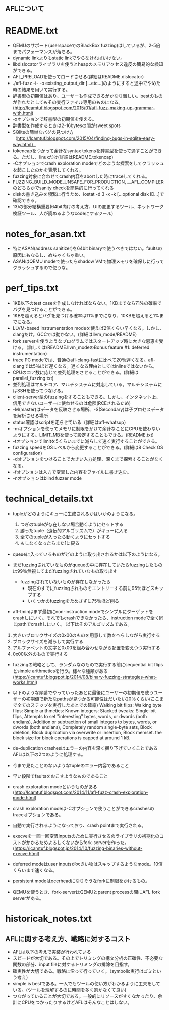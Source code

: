 ## AFLについて
# README.txt
- QEMUのサポート(userspaceでのBlackBox fuzzing)はしているが、2-5倍までパフォーマンスが落ちる。
- dynamic linkよりもstatic linkでやらなければいけない。
- libdislocatorライブラリを使うとheapのメモリアクセス違反の簡易的な検知ができる。
- AFL_PRELOADを使ってロードさせる(詳細はREADME.dislocator)
- ./afl-fuzz -i- -o existing_output_dir [...etc...]のようにすると途中でやめた時の結果を用いて実行する。
- 辞書型の初期値はあり、ユーザーも作成できるがかなり難しい。bestのものが作れたとしてもその実行ファイル専用のものになる。(http://lcamtuf.blogspot.com/2015/01/afl-fuzz-making-up-grammar-with.html)
- -xオプションで辞書型の初期値を使える。
- 辞書型を作成するときは2-16bytesの間がsweet spots
- SQliteの簡単なバグの見つけ方（http://lcamtuf.blogspot.com/2015/04/finding-bugs-in-sqlite-easy-way.html）
- tokencapをつかって余計なsyntax tokensを辞書型を使って通すことができる。ただし、linuxだけ(詳細はREADME.tokencap)
- -Cオプションでcrash exploration modeでどのような探索をしてクラッシュを起こしたのかを表示してくれる。
- fuzzing対象に合わせてcrash内容をabortした時にtraceしてくれる。
- FUZZING_BUILD_MODE_UNSAFE_FOR_PRODUCTION, __AFL_COMPILERのどちらかでsanity checkを簡易的に行ってくれる
- diskの書き込みを頻繁に行うため、iostat -d 3 -x -k [...optional disk ID...]で確認できる。
- 13)の部分結構重要(64bit向けの考え方、UIの変更するツール、ネットワーク検証ツール、人が読めるようなcodeにするツール)

# notes_for_asan.txt
- 特にASAN(address sanitizer)を64bit binaryで使うべきではない。faultsの原因にもなるし、めちゃくちゃ重い。
- ASANはQEMU modeで使ったらshadow VMで物理メモリを確保しに行ってクラッシュするので使うな。 

# perf_tips.txt
- 1KB以下のtest caseを作成しなければならない。1KBまでなら71%の確率でバグを見つけることができる。
- 1KBを超えるとバグを見つける確率は11%までになり、10KBを超えると1%までになる。
- LLVM-based instrumentation modeを使えば2倍くらい早くなる。しかし、clangだけ。GCCでは動かない。(詳細はllvm_mode/README)
- fork serverを使うようなプログラムではスタートアップ時に大きな恩恵を受ける。（詳しくは/README.llvm_modeのBonus feature #1: deferred instrumentation）
- trace PC modeでは、普通のafl-clang-fastに比べて20％遅くなる。afl-clangでは5％ほど遅くなる。遅くなる理由としてはinlineではないから。
- CPUのコア数に応じて並列処理をさせることができる。(詳細はparallel_fuzzing.txt)
- 並列処理はマルチコア、マルチシステムに対応している。マルチシステムにはSSHを使ってつなげる。
- client-server型のfuzzingをすることもできる。しかし、インタネット上、信用できないユーザーに使わせるのは危険(RCEされるため)
- -M(master)はデータを反映させる場所、-S(Secondary)は子プロセスデータを解析させる場所
- status確認はscriptを走らせている（詳細はafl-whatsup）
- -mオプションを使ってメモリに制限をかけて余計なことにCPUを使わないようにする。LIMIT_MBを使って設定することもできる。(README.txt)
- -tオプションでlimitを5くらいまでに減らして速く実行することができる。
- fuzzing speedをOSレベルから変更することができる。(詳細は8 Check OS configuration)
- -dオプションをつけることで大きい入力処理、深くまで探索することがなくなる。
- -fオプションは入力で変異した内容をファイルに書き込む。
- -nオプションはblind fuzzer mode

# technical_details.txt
- tupleがどのようにキューに生成されるかはいかのようになる。
  1) つぎのtupleが存在しない場合動くようにセットする
  2) 勝ったtuple（遺伝的アルゴリズムで）がキューに入る
  3) 全てのtupleが入ったら動くようにセットする
  4) もしなくなったらまた1に戻る
- queueに入っているものがどのように取り出されるかは以下のようになる。
- まだfuzzingされていなものがqueueの中に存在していたらfuzzingしたものは99％無視してまだfuzzingされていなもの取り出す
  - fuzzingされていないものが存在しなかったら
    - 現在のすでにfuzzingされものをエントリーする前に95％ほどスキップする
    - いくつかのfuzzingをためさずに75％ほど削る

- afl-tminはまず最初にnon-instruction modeでシンプルにターゲットをcrashしにいく。それでもcrashできなかったら、instruction modeで全く同じpathでcrashしにいく。 以下はそのアルゴリズムである。
1) 大きいブロックサイズの0x00のものを用意して数をへらしながら実行する
2) ブロックサイズを減らして実行する
3) アルファベットの文字と0x00を組み合わせながら配置を変えつつ実行する
4) 0x00以外のもので実行する

- fuzzingの戦略として、ランダムなのもので実行する前にsequential bit flipsとsimple arithmeticsを行う。様々な種類がある(https://lcamtuf.blogspot.jp/2014/08/binary-fuzzing-strategies-what-works.html)

- 以下のような順番でやっていったあとに最後にユーザーの初期値を使うユーザーの初期値で新たなpathsが見つかる可能性はだいたい20％くらい(ここまで全てのステップを実行したあとでの確率)
Walking bit flips: 
Walking byte flips: 
Simple arithmetics: 
Known integers: 
Stacked tweaks:
    Single-bit flips,
    Attempts to set "interesting" bytes, words, or dwords (both endians),
    Addition or subtraction of small integers to bytes, words, or dwords (both endians),
    Completely random single-byte sets,
    Block deletion,
    Block duplication via overwrite or insertion,
    Block memset. 
the block size for block operations is capped at around 1 kB.
- de-duplication crashesはエラーの内容を深く掘り下げていくことであるAFLは以下の2つのように処理する。
 - 今まで見たことのないようなtupleのエラー内容であること
 - 早い段階でfaultsをおこすようなものであること
- crash exploration modeというものがある(http://lcamtuf.blogspot.com/2014/11/afl-fuzz-crash-exploration-mode.html)
- crash exploration modeは-Cオプションで使うことができるcrashesのtraceオプションである。
- 自動で実行されるようになっており、crash pointまで実行される。
- execveを一回一回変異inputsのために実行させるのライブラリの初期化のコストがかかるためよろしくないからfork-serverを作った。(https://lcamtuf.blogspot.jp/2014/10/fuzzing-binaries-without-execve.html)
- deferred modeはuser inputsが大きい物はスキップするようなmode。10倍くらいまで速くなる。
- persistent modeはocerheadになりそうなforkに制限をかけるもの。
- QEMUを使うとき、fork-serverはQEMUとparent processの間にAFL fork serverがある。

# historicak_notes.txt
## AFLに関する考え方、戦略に対するコスト
- AFLは以下の考えで実装が行われている
- スピードが大切である。その上でトリミングの構文分析の正確性、不必要な関数の部分、input fileに対するトリミングの排除を目指す。
- 確実性が大切である。戦略に沿って行っていく。（symbolic実行はゴミという考え）
- simple is bestである。一人でもツールの使い方がわかるように工夫をしている。(ツールを理解するのに時間を多く割かなくて良い)
- つながっていることが大切である。一般的にリソースがすくなかったり、余計にCPUをつかったりするけどAFLはそんなことはしない。


